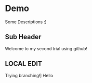 # Demo

Some Descriptions :)

## Sub Header

Welcome to my second trial using github!

## LOCAL EDIT
Trying branching!]
Hello